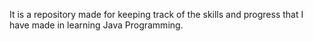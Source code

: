 It is a repository made for keeping track of the skills and progress that I have made  in learning Java Programming.
